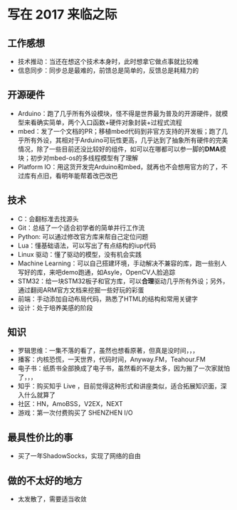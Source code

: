 # 写在 2017 来临之际


## 工作感想

- 技术推动：当还在想这个技术本身时，此时想拿它做点事就比较难
- 信息同步：同步总是最难的，前馈总是简单的，反馈总是耗精力的

## 开源硬件

- Arduino：跑了几乎所有外设模块，怪不得是世界最为普及的开源硬件，就模型来看确实简单，两个入口函数+硬件对象封装+过程式流程
- mbed：发了一个文档的PR；移植mbed代码到非官方支持的开发板；跑了几乎所有外设，其相对于Arduino可玩性更高，几乎达到了抽象所有硬件的完美情况，除了一些目前还没比较好的组件，如可以在哪都可以参一脚的**DMA**模块；初步对mbed-os的多线程模型有了理解
- Platform IO：用这货开发完Arduino和mbed，就再也不会想用官方的了，不过库有点旧，看明年能帮着改巴改巴

## 技术

- C：会翻标准去找源头
- Git：总结了一个适合初学者的简单并行工作流
- Python: 可以通过修改官方库来帮自己定位问题
- Lua：懂基础语法，可以写出了有点结构的iup代码
- Linux 驱动：懂了驱动的模型，没有机会实践
- Machine Learning：可以自己搭建环境，手动解决不兼容的库，跑一些别人写好的库，来吧demo跑通，如Asyle，OpenCV人脸追踪
- STM32：给一块STM32板子和官方库，可以**合理**驱动几乎所有外设；另外，通过翻阅ARM官方文档来挖掘一些好玩的彩蛋
- 前端：手动添加自动布局代码，熟悉了HTML的结构和常用关键字
- 设计：处于培养美感的阶段

## 知识

- 罗辑思维：一集不落的看了，虽然也想看原著，但真是没时间，，，
- 播客：内核恐慌，一天世界，代码时间，Anyway.FM，Teahour.FM
- 电子书：纸质书全部换成了电子书，虽然看的不是太多，因为搬了一次家就怕了，，，
- 知乎：购买知乎 Live ，目前觉得这种形式和讲座类似，适合拓展知识面，深入什么就算了
- 社区：HN，AmoBSS，V2EX，NEXT
- 游戏：第一次付费购买了 SHENZHEN I/O

## 最具性价比的事

- 买了一年ShadowSocks，实现了网络的自由

## 做的不太好的地方

- 太发散了，需要适当收敛
